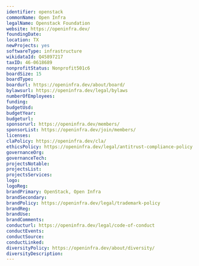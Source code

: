 ```yaml
---
identifier: openstack
commonName: Open Infra
legalName: Openstack Foundation
website: https://openinfra.dev/
foundingDate: 
location: TX
newProjects: yes
softwareType: infrastructure
wikidataId: Q45897217
taxID: 46-0618689
nonprofitStatus: Nonprofit501c6
boardSize: 15
boardType: 
boardurl: https://openinfra.dev/about/board/
bylawsurl: https://openinfra.dev/legal/bylaws
numberOfEmployees: 
funding: 
budgetUsd: 
budgetYear:
budgeturl: 
sponsorurl: https://openinfra.dev/members/
sponsorList: https://openinfra.dev/join/members/
licenses: 
claPolicy: https://openinfra.dev/cla/
ethicsPolicy: https://openinfra.dev/legal/antitrust-compliance-policy
governanceOrg: 
governanceTech: 
projectsNotable: 
projectsList: 
projectsServices: 
logo: 
logoReg: 
brandPrimary: OpenStack, Open Infra
brandSecondary: 
brandPolicy: https://openinfra.dev/legal/trademark-policy
brandReg: 
brandUse: 
brandComments: 
conducturl: https://openinfra.dev/legal/code-of-conduct
conductEvents:
conductSource: 
conductLinked: 
diversityPolicy: https://openinfra.dev/about/diversity/
diversityDescription: 
---
```

